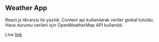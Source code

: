 ## Weather App

React.js librarysi ile yazıldı. Context api kullanılarak veriler global tutuldu. Hava durumu verileri için OpenWeatherMap API kullanıldı.

Live [link](weather-app-ravevy.netlify.app/)